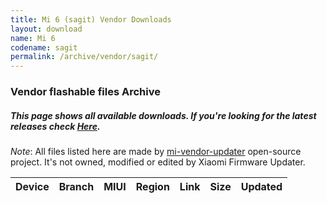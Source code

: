 ```yaml
---
title: Mi 6 (sagit) Vendor Downloads
layout: download
name: Mi 6
codename: sagit
permalink: /archive/vendor/sagit/
---
```


### Vendor flashable files Archive
##### This page shows all available downloads. If you're looking for the latest releases check [Here](/vendor/sagit/).

*Note*: All files listed here are made by [mi-vendor-updater](https://github.com/TryHardDood/mi-vendor-updater) open-source project. It's not owned, modified or edited by Xiaomi Firmware Updater.

<div class="table-responsive-md" id="table-wrapper">
    <table id="vendor" class="display dt-responsive compact table table-striped table-hover table-sm">
        <thead class="thead-dark">
            <tr>
                <th>Device</th>
                <th>Branch</th>
                <th>MIUI</th>
                <th>Region</th>
                <th>Link</th>
                <th>Size</th>
                <th>Updated</th>
            </tr>
        </thead>
        <script>loadVendorDownloads('sagit', 'full')</script>
    </table>
</div>
